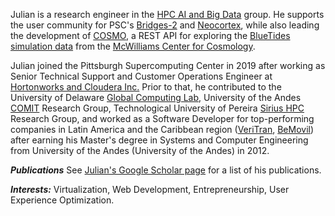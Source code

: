 Julian is a research engineer in the [HPC AI and Big
Data](http://cmu.edu/psc/aibd) group. He supports the user community
for PSC's [Bridges-2](https://www.psc.edu/bridges-2) and
[Neocortex](https://www.cmu.edu/psc/aibd/neocortex/), while also
leading the development of
[COSMO](https://www.cmu.edu/cosmology/news/articles/2020-05-15_seed-grant-recipients.html),
a REST API for exploring the [BlueTides simulation
data](http://bluetides-project.org/) from the [McWilliams Center for
Cosmology](https://www.cmu.edu/cosmology/).

Julian joined the Pittsburgh Supercomputing Center in 2019 after
working as Senior Technical Support and Customer Operations Engineer
at [Hortonworks and Cloudera Inc.](https://www.cloudera.com/) Prior to
that, he contributed to the University of Delaware [Global Computing
Lab](https://globalcomputing.group/), University of the Andes
[COMIT](https://sistemas.uniandes.edu.co/en/research/groups/comit-en)
Research Group, Technological University of Pereira [Sirius
HPC](https://sirius.utp.edu.co/) Research Group, and worked as a
Software Developer for top-performing companies in Latin America and
the Caribbean region ([VeriTran](https://www.veritran.com/),
[BeMovil](https://www.bemovil.net/)) after earning his Master's degree
in Systems and Computer Engineering from University of the Andes
(University of the Andes) in 2012.

***Publications***
See [Julian's Google Scholar page](https://scholar.google.com/citations?user=F9CRNeYAAAAJ) for a list of his publications.

***Interests:***
Virtualization, Web Development, Entrepreneurship, User Experience Optimization.
